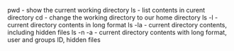 pwd - show the current working directory
ls - list contents in curent directory
cd - change the working directory to our home directory
ls -l - current directory contents in long format
ls -la - current directory contents, including hidden files
ls -n -a - current directory contents with long format, user and groups ID, hidden files
